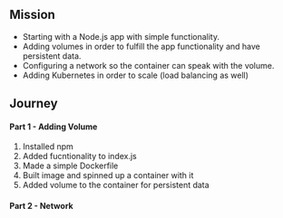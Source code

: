 ## Mission
* Starting with a Node.js app with simple functionality.
* Adding volumes in order to fulfill the app functionality and have persistent data.
* Configuring a network so the container can speak with the volume.
* Adding Kubernetes in order to scale (load balancing as well)

## Journey
#### Part 1 - Adding Volume
1. Installed npm
2. Added fucntionality to index.js
3. Made a simple Dockerfile
4. Built image and spinned up a container with it
5. Added volume to the container for persistent data

#### Part 2 - Network
